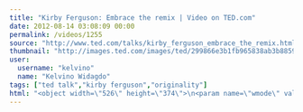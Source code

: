 ```yaml
---
title: "Kirby Ferguson: Embrace the remix | Video on TED.com"
date: 2012-08-14 03:08:09 00:00
permalink: /videos/1255
source: "http://www.ted.com/talks/kirby_ferguson_embrace_the_remix.html"
thumbnail: "http://images.ted.com/images/ted/299866e3b1fb965838ab3b88597dc25e740f1cad_389x292.jpg"
user:
  username: "kelvino"
  name: "Kelvino Widagdo"
tags: ["ted talk","kirby ferguson","originality"]
html: "<object width=\"526\" height=\"374\">\n<param name=\"wmode\" value=\"transparent\"><param name=\"movie\" value=\"http://video.ted.com/assets/player/swf/EmbedPlayer.swf\"><param name=\"allowFullScreen\" value=\"true\"><param name=\"allowScriptAccess\" value=\"always\"><param name=\"wmode\" value=\"transparent\"><param name=\"bgColor\" value=\"#ffffff\"><param name=\"flashvars\" value=\"vu=http://video.ted.com/talk/stream/2012G/Blank/KirbyFerguson_2012G-320k.mp4&amp;su=http://images.ted.com/images/ted/tedindex/embed-posters/KirbyFerguson_2012G-embed.jpg&amp;vw=512&amp;vh=288&amp;ap=0&amp;ti=1535&amp;lang=en&amp;introDuration=15330&amp;adDuration=4000&amp;postAdDuration=830&amp;adKeys=talk=kirby_ferguson_embrace_the_remix;year=2012;theme=the_rise_of_collaboration;theme=art_unusual;theme=media_that_matters;theme=the_creative_spark;event=TEDGlobal+2012;tag=art;tag=creativity;&amp;preAdTag=tconf.ted/embed;tile=1;sz=512x288;\"><embed src=\"http://video.ted.com/assets/player/swf/EmbedPlayer.swf\" pluginspace=\"http://www.macromedia.com/go/getflashplayer\" type=\"application/x-shockwave-flash\" wmode=\"transparent\" bgcolor=\"#ffffff\" width=\"526\" height=\"374\" allowfullscreen=\"true\" allowscriptaccess=\"always\" flashvars=\"vu=http://video.ted.com/talk/stream/2012G/Blank/KirbyFerguson_2012G-320k.mp4&amp;su=http://images.ted.com/images/ted/tedindex/embed-posters/KirbyFerguson_2012G-embed.jpg&amp;vw=512&amp;vh=288&amp;ap=0&amp;ti=1535&amp;lang=en&amp;introDuration=15330&amp;adDuration=4000&amp;postAdDuration=830&amp;adKeys=talk=kirby_ferguson_embrace_the_remix;year=2012;theme=the_rise_of_collaboration;theme=art_unusual;theme=media_that_matters;theme=the_creative_spark;event=TEDGlobal+2012;tag=art;tag=creativity;&amp;preAdTag=tconf.ted/embed;tile=1;sz=512x288;\"></embed></object>"
---
```


